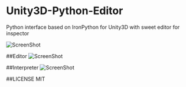 Unity3D-Python-Editor
=====================

Python interface based on IronPython for Unity3D with sweet editor for inspector

![ScreenShot](http://img.pandawhale.com/94867-magic-gif-Shia-Imgur-MAH7.gif)

##Editor
![ScreenShot](http://i.cubeupload.com/o6dkYN.png)

##Interpreter
![ScreenShot](http://i.cubeupload.com/gFjViz.png)

##LICENSE
MIT
